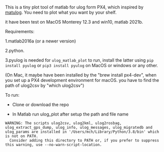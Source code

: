 This is a tiny plot tool of matlab for ulog form PX4, which inspired by [matulog](https://github.com/CarlOlsson/matulog). You need to plot what you want by your shelf.

it have been test on MacOS Monterey 12.3 and win10, matlab 2021b.

Requirements:

1.matlab2016a (or a newer version)

2.python.

3.pyulog is needed for `ulog_matlab_plot` to run, install the latter using ```pip install pyulog``` or ```pip3 install pyulog``` on MacOS or windows or any other.

(On Mac, it maybe have been installed by the "brew install px4-dev", when you set up a PX4 development environment for macOS. you have to find the path of ulog2csv by "which ulog2csv")

To run:
- Clone or download the repo

- In Matlab run ulog_plot after setup the path and file name

```
WARNING: The scripts ulog2csv, ulog2kml, ulog2rosbag, ulog_extract_gps_dump, ulog_info, ulog_messages, ulog_migratedb and ulog_params are installed in '/Users/mch/Library/Python/3.8/bin' which is not on PATH.
  Consider adding this directory to PATH or, if you prefer to suppress this warning, use --no-warn-script-location.
```
